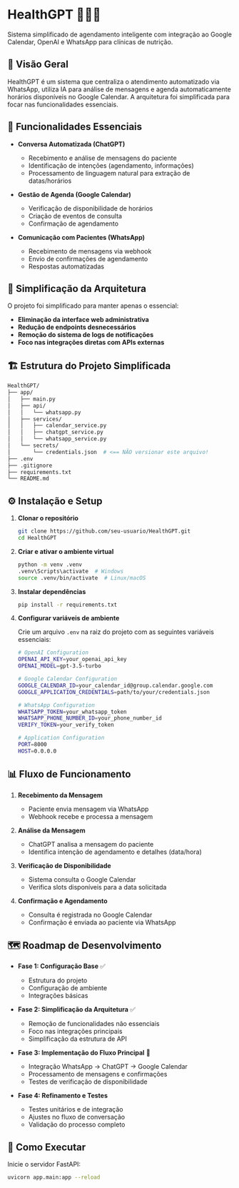 # HealthGPT 📅💬🤖

Sistema simplificado de agendamento inteligente com integração ao Google Calendar, OpenAI e WhatsApp para clínicas de nutrição.

## 🧠 Visão Geral

HealthGPT é um sistema que centraliza o atendimento automatizado via WhatsApp, utiliza IA para análise de mensagens e agenda automaticamente horários disponíveis no Google Calendar. A arquitetura foi simplificada para focar nas funcionalidades essenciais.

## 🎯 Funcionalidades Essenciais

- **Conversa Automatizada (ChatGPT)**

  - Recebimento e análise de mensagens do paciente
  - Identificação de intenções (agendamento, informações)
  - Processamento de linguagem natural para extração de datas/horários

- **Gestão de Agenda (Google Calendar)**

  - Verificação de disponibilidade de horários
  - Criação de eventos de consulta
  - Confirmação de agendamento

- **Comunicação com Pacientes (WhatsApp)**
  - Recebimento de mensagens via webhook
  - Envio de confirmações de agendamento
  - Respostas automatizadas

## 🚀 Simplificação da Arquitetura

O projeto foi simplificado para manter apenas o essencial:

- **Eliminação da interface web administrativa**
- **Redução de endpoints desnecessários**
- **Remoção do sistema de logs de notificações**
- **Foco nas integrações diretas com APIs externas**

## 🏗 Estrutura do Projeto Simplificada

```bash
HealthGPT/
├── app/
│   ├── main.py
│   ├── api/
│   │   └── whatsapp.py
│   ├── services/
│   │   ├── calendar_service.py
│   │   ├── chatgpt_service.py
│   │   └── whatsapp_service.py
│   └── secrets/
│       └── credentials.json  # <== NÃO versionar este arquivo!
├── .env
├── .gitignore
├── requirements.txt
└── README.md
```

## ⚙️ Instalação e Setup

1. **Clonar o repositório**

   ```bash
   git clone https://github.com/seu-usuario/HealthGPT.git
   cd HealthGPT
   ```

2. **Criar e ativar o ambiente virtual**

   ```bash
   python -m venv .venv
   .venv\Scripts\activate  # Windows
   source .venv/bin/activate  # Linux/macOS
   ```

3. **Instalar dependências**

   ```bash
   pip install -r requirements.txt
   ```

4. **Configurar variáveis de ambiente**

   Crie um arquivo `.env` na raiz do projeto com as seguintes variáveis essenciais:

   ```bash
   # OpenAI Configuration
   OPENAI_API_KEY=your_openai_api_key
   OPENAI_MODEL=gpt-3.5-turbo

   # Google Calendar Configuration
   GOOGLE_CALENDAR_ID=your_calendar_id@group.calendar.google.com
   GOOGLE_APPLICATION_CREDENTIALS=path/to/your/credentials.json

   # WhatsApp Configuration
   WHATSAPP_TOKEN=your_whatsapp_token
   WHATSAPP_PHONE_NUMBER_ID=your_phone_number_id
   VERIFY_TOKEN=your_verify_token

   # Application Configuration
   PORT=8000
   HOST=0.0.0.0
   ```

## 📊 Fluxo de Funcionamento

1. **Recebimento da Mensagem**

   - Paciente envia mensagem via WhatsApp
   - Webhook recebe e processa a mensagem

2. **Análise da Mensagem**

   - ChatGPT analisa a mensagem do paciente
   - Identifica intenção de agendamento e detalhes (data/hora)

3. **Verificação de Disponibilidade**

   - Sistema consulta o Google Calendar
   - Verifica slots disponíveis para a data solicitada

4. **Confirmação e Agendamento**
   - Consulta é registrada no Google Calendar
   - Confirmação é enviada ao paciente via WhatsApp

## 🗺️ Roadmap de Desenvolvimento

- **Fase 1: Configuração Base** ✅

  - Estrutura do projeto
  - Configuração de ambiente
  - Integrações básicas

- **Fase 2: Simplificação da Arquitetura** ✅

  - Remoção de funcionalidades não essenciais
  - Foco nas integrações principais
  - Simplificação da estrutura de API

- **Fase 3: Implementação do Fluxo Principal** 🚧

  - Integração WhatsApp → ChatGPT → Google Calendar
  - Processamento de mensagens e confirmações
  - Testes de verificação de disponibilidade

- **Fase 4: Refinamento e Testes**
  - Testes unitários e de integração
  - Ajustes no fluxo de conversação
  - Validação do processo completo

## 🧪 Como Executar

Inicie o servidor FastAPI:

```bash
uvicorn app.main:app --reload
```
